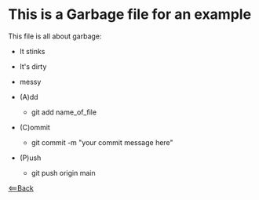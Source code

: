 # This is a Garbage file for an example

This file is all about garbage:
- It stinks
- It's dirty
- messy

- (A)dd
    - git add name_of_file
- (C)ommit
    - git commit -m "your commit message here"
- (P)ush
    - git push origin main

[<==Back](README.md)
